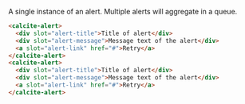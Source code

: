 A single instance of an alert. Multiple alerts will aggregate in a queue.

```html
<calcite-alert>
  <div slot="alert-title">Title of alert</div>
  <div slot="alert-message">Message text of the alert</div>
  <a slot="alert-link" href="#">Retry</a>
</calcite-alert>
<calcite-alert>
  <div slot="alert-title">Title of alert</div>
  <div slot="alert-message">Message text of the alert</div>
  <a slot="alert-link" href="#">Retry</a>
</calcite-alert>
```
